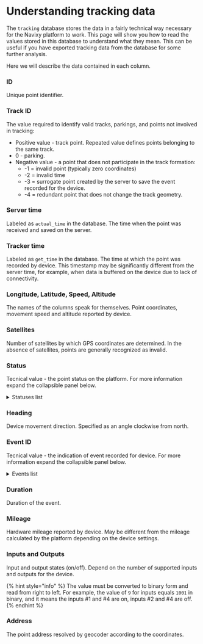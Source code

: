 # Understanding tracking data

The `tracking` database stores the data in a fairly technical way necessary for the Navixy platform to work. This page will show you how to read the values stored in this database to understand what they mean. This can be useful if you have exported tracking data from the database for some further analysis.

Here we will describe the data contained in each column.

### ID

Unique point identifier.

### Track ID

The value required to identify valid tracks, parkings, and points not involved in tracking:

* Positive value - track point. Repeated value defines points belonging to the same track.
* 0 - parking.
* Negative value - a point that does not participate in the track formation:
  * -1 = invalid point (typically zero coordinates)
  * -2 = invalid time
  * -3 = surrogate point created by the server to save the event recorded for the device.
  * -4 = redundant point that does not change the track geometry.

### Server time

Labeled as `actual_time` in the database. The time when the point was received and saved on the server.

### Tracker time

Labeled as `get_time` in the database. The time at which the point was recorded by device. This timestamp may be significantly different from the server time, for example, when data is buffered on the device due to lack of connectivity.

### Longitude, Latitude, Speed, Altitude

The names of the columns speak for themselves. Point coordinates, movement speed and altitude reported by device.

### Satellites

Number of satellites by which GPS coordinates are determined. In the absence of satellites, points are generally recognized as invalid.

### Status

Tecnical value - the point status on the platform. For more information expand the collapsible panel below.

<details>

<summary>Statuses list</summary>

<table data-header-hidden><thead><tr><th width="40.272705078125"></th><th></th></tr></thead><tbody><tr><td><strong>0</strong></td><td>Track start</td></tr><tr><td><strong>1</strong></td><td>Track end</td></tr><tr><td><strong>2</strong></td><td>Regular track point</td></tr><tr><td><strong>3</strong></td><td>Parking</td></tr><tr><td><strong>4</strong></td><td>Invalid point</td></tr><tr><td><strong>5</strong></td><td>Single-point track. Common for devices operating in interval mode.</td></tr><tr><td><strong>6</strong></td><td>Surrogate point created by the server to save the event recorded for the device.</td></tr><tr><td><strong>7</strong></td><td>Track split - the start of the track after the break, if there were no points for 20 minutes and there was no parking (two points in a row with zero speed)</td></tr><tr><td><strong>8</strong></td><td>LBS single point</td></tr></tbody></table>

</details>

### Heading

Device movement direction. Specified as an angle clockwise from north.

### Event ID

Tecnical value - the indication of event recorded for device. For more information expand the collapsible panel below.

<details>

<summary>Events list</summary>

| **2**   | Track. No specific event, just a track point         |
| ------- | ---------------------------------------------------- |
| **4**   | Emergency contact number called                      |
| **5**   | Unauthorized movement event determined by the device |
| **11**  | Input 1 state change                                 |
| **12**  | Input 2 state change                                 |
| **13**  | Input 3 state change                                 |
| **14**  | Input 4 state change                                 |
| **15**  | Input 5 state change                                 |
| **16**  | Input 6 state change                                 |
| **17**  | Input 7 state change                                 |
| **18**  | Input 8 state change                                 |
| **34**  | Device wakes up from a sleep mode                    |
| **37**  | Sleep mode start                                     |
| **40**  | Main power low                                       |
| **41**  | Power lost or external power cut                     |
| **42**  | Power On button pressed                              |
| **43**  | Power recovered or external power connected          |
| **44**  | OBD Unplug from the car’s connector                  |
| **45**  | OBD Plug in                                          |
| **46**  | Backup device’s battery low                          |
| **50**  | Idle end (hardware related)                          |
| **51**  | Idle start (hardware-related)                        |
| **71**  | Idle sleep start                                     |
| **72**  | Low backup battery sleep start                       |
| **73**  | Timer wakeup                                         |
| **74**  | Motion wakeup                                        |
| **75**  | External power wakeup                                |
| **76**  | Timer sleep alert                                    |
| **81**  | Security mode on                                     |
| **82**  | User event                                           |
| **83**  | SOS button pressed event                             |
| **84**  | Security mode off                                    |
| **90**  | Antenna disconnection                                |
| **100** | Device detached from the object                      |
| **111** | Output 1 state change                                |
| **112** | Output 2 state change                                |
| **113** | Output 3 state change                                |
| **114** | Output 4 state change                                |
| **115** | Output 5 state change                                |
| **116** | Output 6 state change                                |
| **117** | Output 7 state change                                |
| **118** | Output 8 state change                                |
| **797** | Check-in sent from the mobile app                    |
| **798** | Task form submission                                 |
| **799** | Working status changing                              |
| **800** | GSM LBS point determined by a device                 |
| **802** | Track point by time                                  |
| **803** | Track point by distance                              |
| **804** | Track point by angle                                 |
| **811** | Track movement start                                 |
| **812** | Track movement end                                   |
| **813** | Unauthorized movement end                            |
| **814** | Non-track message                                    |
| **900** | Harsh driving quick lane change                      |
| **901** | GPS jamming                                          |
| **928** | Unplug from the tracked object                       |
| **929** | Frequent lane change                                 |
| **930** | Device can't detect human face                       |
| **931** | Seat belt unbuckled                                  |
| **932** | Drinking                                             |
| **933** | Eyes closed                                          |
| **934** | Attach device to the tracked object                  |
| **935** | MDSM 7 disconnected                                  |
| **936** | MDSM 7 connected                                     |
| **937** | Report new driver                                    |
| **938** | Driver enters cabin                                  |
| **939** | Start driver absence                                 |
| **940** | Driver stopped smoking (Driver distraction)          |
| **941** | Power off button pressed                             |
| **942** | Driver started smoking (Driver distraction)          |
| **943** | Driver finished using the phone (Driver distraction) |
| **944** | Driver started using the phone (Driver distraction)  |
| **945** | Yawning (Fatigue driving)                            |
| **946** | Driver stopped distraction (Driver distraction)      |
| **947** | Driver started distraction (Driver distraction)      |
| **948** | Driver stop drowsiness (Fatigue driving)             |
| **949** | Driver start drowsiness (Fatigue driving)            |
| **950** | Over speeding by hardware event                      |
| **951** | Cruise control switched on                           |
| **952** | Cruise control switched off                          |
| **953** | Unexpected movement start                            |
| **954** | Unexpected movement end                              |
| **955** | Car alarm                                            |
| **956** | Peds in danger zone (ADAS)                           |
| **957** | Traffic sign recognition (ADAS)                      |
| **958** | Peds collision warning (ADAS)                        |
| **959** | Check engine light                                   |
| **960** | Fatigue driving                                      |
| **961** | Headway warning (ADAS)                               |
| **962** | Right lane departure (ADAS)                          |
| **963** | Left lane departure (ADAS)                           |
| **964** | Lane departure (ADAS)                                |
| **965** | Forward collision warning (ADAS)                     |
| **966** | Tracker entered auto geofence                        |
| **967** | Tracker exited auto geofence                         |
| **968** | Force location response by SMS from UI               |
| **969** | Door alarm                                           |
| **970** | Ignition Off                                         |
| **971** | Ignition On                                          |
| **972** | Driver not identified                                |
| **973** | Driver identified                                    |
| **974** | Lock closed                                          |
| **975** | Lock opened                                          |
| **976** | Device power Off                                     |
| **977** | Device power On                                      |
| **978** | Case closed                                          |
| **979** | Case opened                                          |
| **980** | Call button pressed                                  |
| **981** | Light sensor determined dark                         |
| **982** | Light Sensor determined bright                       |
| **983** | Vibration end                                        |
| **984** | Vibration start                                      |
| **985** | Strap bolt Inserted                                  |
| **986** | Strap bolt cut                                       |
| **987** | Harsh driving acceleration and turn                  |
| **988** | Harsh driving braking and turn                       |
| **989** | Harsh driving turn                                   |
| **990** | Harsh driving acceleration                           |
| **991** | Harsh driving braking                                |
| **992** | GPS signal recovered                                 |
| **993** | GPS signal lost                                      |
| **994** | Crash alarm                                          |
| **995** | GSM signal damp alarm                                |
| **996** | Harsh driving                                        |
| **997** | Bracelet open                                        |
| **998** | Bracelet close                                       |
| **999** | G sensor alert                                       |

</details>

### Duration

Duration of the event.

### Mileage

Hardware mileage reported by device. May be different from the mileage calculated by the platform depending on the device settings.

### Inputs and Outputs

Input and output states (on/off). Depend on the number of supported inputs and outputs for the device.

{% hint style="info" %}
The value must be converted to binary form and read from right to left. For example, the value of `9` for inputs equals `1001` in binary, and it means the inputs #1 and #4 are on, inputs #2 and #4 are off.
{% endhint %}

### Address

The point address resolved by geocoder according to the coordinates.
